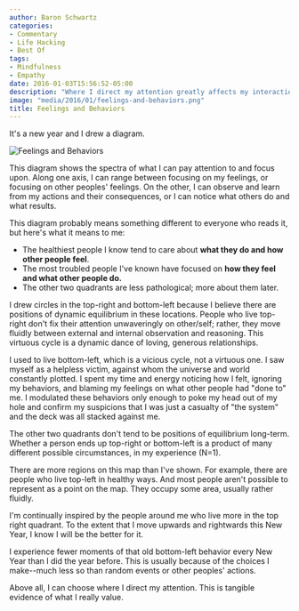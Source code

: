 ```yaml
---
author: Baron Schwartz
categories:
- Commentary
- Life Hacking
- Best Of
tags:
- Mindfulness
- Empathy
date: 2016-01-03T15:56:52-05:00
description: "Where I direct my attention greatly affects my interactions with the world."
image: "media/2016/01/feelings-and-behaviors.png"
title: Feelings and Behaviors
---
```


It's a new year and I drew a diagram.

![Feelings and Behaviors](/media/2016/01/feelings-and-behaviors.png)

<!--more-->

This diagram shows the spectra of what I can pay attention to and focus upon.
Along one axis, I can range between focusing on my feelings, or focusing on
other peoples' feelings. On the other, I can observe and learn from my actions
and their consequences, or I can notice what others do and what results.

This diagram probably means something different to everyone
who reads it, but here's what it means to me:

- The healthiest people I know tend to care about **what they do and how other
  people feel**.
- The most troubled people I've known have focused on **how they feel and what
  other people do.**
- The other two quadrants are less pathological; more about them later.

I drew circles in the top-right and bottom-left because I believe there are
positions of dynamic equilibrium in these locations.  People who live top-right
don't fix their attention unwaveringly on other/self; rather, they move fluidly
between external and internal observation and reasoning. This virtuous cycle is
a dynamic dance of loving, generous relationships.

I used to live bottom-left, which is a vicious cycle, not a virtuous one. I saw
myself as a helpless victim, against whom the universe and world constantly
plotted.  I spent my time and energy noticing how I felt, ignoring my behaviors,
and blaming my feelings on what other people had "done to" me.  I modulated
these behaviors only enough to poke my head out of my hole and confirm my
suspicions that I was just a casualty of "the system" and the deck was all
stacked against me.

The other two quadrants don't tend to be positions of equilibrium long-term.
Whether a person ends up top-right or bottom-left is a product of many different
possible circumstances, in my experience (N=1).

There are more regions on this map than I've shown. For example, there are
people who live top-left in healthy ways. And most people aren't possible to
represent as a point on the map. They occupy some area, usually rather fluidly.

I'm continually inspired by the people around me who live more in the top right
quadrant.  To the extent that I move upwards and rightwards this New Year, I
know I will be the better for it.

I experience fewer moments of that old bottom-left behavior every New Year than
I did the year before. This is usually because of the choices I make--much less
so than random events or other peoples' actions.

Above all, I can choose where I direct my attention. This is tangible evidence
of what I really value.
